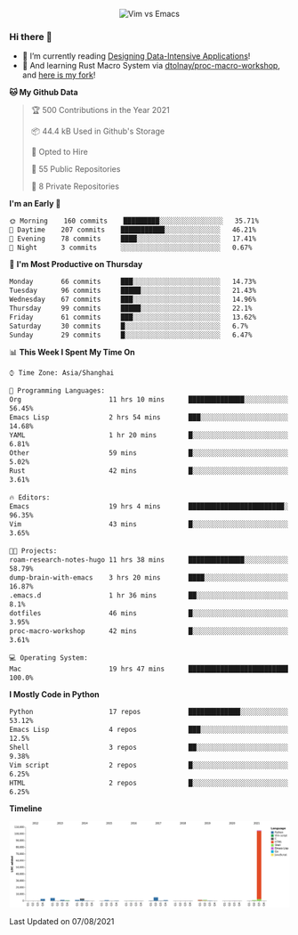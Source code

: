 <p align="center">
    <img src="https://gist.githubusercontent.com/coldnight/e696baffb094e71c96cb302118878eae/raw/40ea5053a6f66cc65f90f437e4173497da225958/banner.gif" alt="Vim vs Emacs" />
</p>

### Hi there 👋

- 📖 I’m currently reading [Designing Data-Intensive Applications](https://www.oreilly.com/library/view/designing-data-intensive-applications/9781491903063/)!
- 🌱 And learning Rust Macro System via [dtolnay/proc-macro-workshop](https://github.com/dtolnay/proc-macro-workshop), and [here is my fork](https://github.com/coldnight/proc-macro-workshop)!

<!--START_SECTION:waka-->
**🐱 My Github Data** 

> 🏆 500 Contributions in the Year 2021
 > 
> 📦 44.4 kB Used in Github's Storage 
 > 
> 💼 Opted to Hire
 > 
> 📜 55 Public Repositories 
 > 
> 🔑 8 Private Repositories  
 > 
**I'm an Early 🐤** 

```text
🌞 Morning    160 commits    █████████░░░░░░░░░░░░░░░░   35.71% 
🌆 Daytime    207 commits    ███████████░░░░░░░░░░░░░░   46.21% 
🌃 Evening    78 commits     ████░░░░░░░░░░░░░░░░░░░░░   17.41% 
🌙 Night      3 commits      ░░░░░░░░░░░░░░░░░░░░░░░░░   0.67%

```
📅 **I'm Most Productive on Thursday** 

```text
Monday       66 commits     ███░░░░░░░░░░░░░░░░░░░░░░   14.73% 
Tuesday      96 commits     █████░░░░░░░░░░░░░░░░░░░░   21.43% 
Wednesday    67 commits     ███░░░░░░░░░░░░░░░░░░░░░░   14.96% 
Thursday     99 commits     █████░░░░░░░░░░░░░░░░░░░░   22.1% 
Friday       61 commits     ███░░░░░░░░░░░░░░░░░░░░░░   13.62% 
Saturday     30 commits     █░░░░░░░░░░░░░░░░░░░░░░░░   6.7% 
Sunday       29 commits     █░░░░░░░░░░░░░░░░░░░░░░░░   6.47%

```


📊 **This Week I Spent My Time On** 

```text
⌚︎ Time Zone: Asia/Shanghai

💬 Programming Languages: 
Org                      11 hrs 10 mins      ██████████████░░░░░░░░░░░   56.45% 
Emacs Lisp               2 hrs 54 mins       ███░░░░░░░░░░░░░░░░░░░░░░   14.68% 
YAML                     1 hr 20 mins        █░░░░░░░░░░░░░░░░░░░░░░░░   6.81% 
Other                    59 mins             █░░░░░░░░░░░░░░░░░░░░░░░░   5.02% 
Rust                     42 mins             █░░░░░░░░░░░░░░░░░░░░░░░░   3.61%

🔥 Editors: 
Emacs                    19 hrs 4 mins       ████████████████████████░   96.35% 
Vim                      43 mins             █░░░░░░░░░░░░░░░░░░░░░░░░   3.65%

🐱‍💻 Projects: 
roam-research-notes-hugo 11 hrs 38 mins      ██████████████░░░░░░░░░░░   58.79% 
dump-brain-with-emacs    3 hrs 20 mins       ████░░░░░░░░░░░░░░░░░░░░░   16.87% 
.emacs.d                 1 hr 36 mins        ██░░░░░░░░░░░░░░░░░░░░░░░   8.1% 
dotfiles                 46 mins             █░░░░░░░░░░░░░░░░░░░░░░░░   3.95% 
proc-macro-workshop      42 mins             █░░░░░░░░░░░░░░░░░░░░░░░░   3.61%

💻 Operating System: 
Mac                      19 hrs 47 mins      █████████████████████████   100.0%

```

**I Mostly Code in Python** 

```text
Python                   17 repos            █████████████░░░░░░░░░░░░   53.12% 
Emacs Lisp               4 repos             ███░░░░░░░░░░░░░░░░░░░░░░   12.5% 
Shell                    3 repos             ██░░░░░░░░░░░░░░░░░░░░░░░   9.38% 
Vim script               2 repos             █░░░░░░░░░░░░░░░░░░░░░░░░   6.25% 
HTML                     2 repos             █░░░░░░░░░░░░░░░░░░░░░░░░   6.25%

```


**Timeline**

![Chart not found](https://raw.githubusercontent.com/coldnight/coldnight/master/charts/bar_graph.png) 


 Last Updated on 07/08/2021
<!--END_SECTION:waka-->
